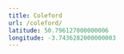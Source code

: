 ```yaml
---
title: Coleford
url: /coleford/
latitude: 50.796127000000006
longitude: -3.7436282000000003
---
```

